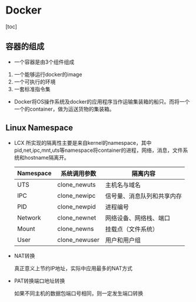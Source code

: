 #                              Docker

[toc]

## 容器的组成

- 一个容器是由3个组件组成

1.  一个能够运行docker的image
2. 一个可执行的环境
3. 一套标准指令集

- Docker将OS操作系统及docker的应用程序当作运输集装箱的船只。而将一个一个的container，做为运送货物的集装箱。

## Linux Namespace

- LCX 所实现的隔离性主要是来自kernel的namespace，其中pid,net,ipc,mnt,uts等namespace将container的进程，网络，消息，文件系统和hostname隔离开。

  | Namespace | 系统调用参数  | 隔离内容                   |
  | --------- | ------------- | -------------------------- |
  | UTS       | clone_newuts  | 主机名与域名               |
  | IPC       | clone_newipc  | 信号量、消息队列和共享内存 |
  | PID       | clone_newpid  | 进程编号                   |
  | Network   | clone_newnet  | 网络设备、网络栈、端口     |
  | Mount     | clone_newns   | 挂载点（文件系统）         |
  | User      | clone_newuser | 用户和用户组               |

- NAT转换

  真正意义上节约IP地址，实际中应用最多的NAT方式

- PAT转换端口地址转换

  如果不同主机的数据包端口号相同，则一定发生端口转换

